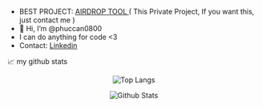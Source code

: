 - <h>BEST PROJECT: <a href="https://github.com/phuccan0800/Python-Project">AIRDROP TOOL </a> ( This Private Project, If you want this, just contact me ) </h>
- 👋 Hi, I’m @phuccan0800
- I can do anything for code <3
- Contact:
<a align="center" href="https://www.linkedin.com/in/phuccan0800">Linkedin
</a> <br>


📈 my github stats
<p align="center">
  <img src="https://github-readme-stats.vercel.app/api/top-langs/?username=phuccan0800&theme=algolia&layout=compact" alt="Top Langs"/>
</p>
<p align="center"> <img src="https://github-readme-stats.vercel.app/api?username=phuccan0800&show_icons=true&theme=gotham" alt="Github Stats" />
